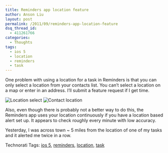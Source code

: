 ```yaml
---
title: Reminders app location feature
author: Anson Liu
layout: post
permalink: /2011/09/reminders-app-location-feature
dsq_thread_id:
  - 411261766
categories:
  - Thoughts
tags:
  - ios 5
  - location
  - reminders
  - task
---
```

One problem with using a location for a task in Reminders is that you can only select a location from your contacts list. You can&#8217;t select a location on a map or enter in an address. I&#8217;ll submit a feature request if I get time.

<img title="location select.PNG" src="https://i1.wp.com/apparentetch.com/wp-content/uploads/2011/09/location-select1.png?resize=200%2C300" border="0" alt="Location select" data-recalc-dims="1" /> <img title="contact location.PNG" src="https://i1.wp.com/apparentetch.com/wp-content/uploads/2011/09/contact-location.png?resize=200%2C300" border="0" alt="Contact location" data-recalc-dims="1" />

Also, even though there is probably not a better way to do this, the Reminders app uses your location continuously if you have a location based alert set up. It appears to check roughly every minute with low accuracy.

Yesterday, I was across town ~ 5 miles from the location of one of my tasks and it alerted me twice in a row.

<!-- Technorati Tags Start -->

Technorati Tags: <a rel="tag" href="http://technorati.com/tag/ios%205">ios 5</a>, <a rel="tag" href="http://technorati.com/tag/reminders">reminders</a>, <a rel="tag" href="http://technorati.com/tag/location">location</a>, <a rel="tag" href="http://technorati.com/tag/task">task</a>

<!-- Technorati Tags End -->
